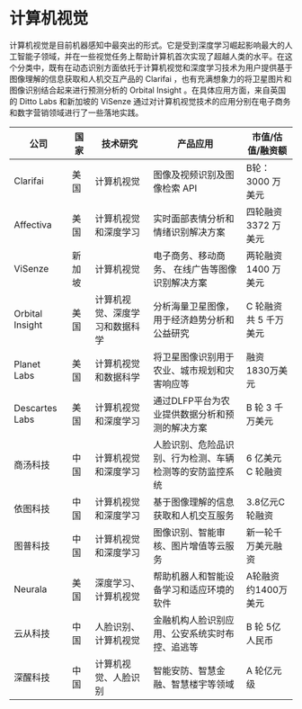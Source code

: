 # 计算机视觉

计算机视觉是目前机器感知中最突出的形式。它是受到深度学习崛起影响最大的人工智能子领域，并在一些视觉任务上帮助计算机首次实现了超越人类的水平。在这个分类中，既有在动态识别方面依托于计算机视觉和深度学习技术为用户提供基于图像理解的信息获取和人机交互产品的 Clarifai ，也有充满想象力的将卫星图片和图像识别结合起来进行预测分析的 Orbital Insight 。在具体应用方面，来自英国的 Ditto Labs 和新加坡的 ViSenze 通过对计算机视觉技术的应用分别在电子商务和数字营销领域进行了一些落地实践。

公司|国家|技术研究|产品应用|市值/估值/融资额
---|---|---|---|---
Clarifai|美国|计算机视觉|图像及视频识别及图像检索 API|B轮：3000 万美元
Affectiva|美国|计算机视觉和深度学习|实时面部表情分析和情绪识别解决方案|四轮融资 3372 万美元
ViSenze|新加坡|计算机视觉|电子商务、移动商务、 在线广告等图像识别解决方案|两轮融资 1400 万美元
Orbital Insight|美国|计算机视觉、深度学习和数据科学|分析海量卫星图像，用于经济趋势分析和公益研究|C 轮融资共 5 千万美元
Planet Labs|美国|计算机视觉和数据科学|将卫星图像识别用于农业、城市规划和灾害响应等|融资 1830万美元
Descartes Labs|美国|计算机视觉和深度学习|通过DLFP平台为农业提供数据分析和预测的解决方案|B 轮 3 千万美元
商汤科技|中国|计算机视觉和深度学习|人脸识别、危险品识别、行为检测、车辆检测等的安防监控系统|6 亿美元 C 轮融资
依图科技|中国|计算机视觉和深度学习|基于图像理解的信息获取和人机交互服务|3.8亿元C轮融资
图普科技|中国|计算机视觉和深度学习|图像识别、智能审核、图片增值等云服务|新一轮千万美元融资
Neurala|美国|深度学习、计算机视觉|帮助机器人和智能设备学习和适应环境的软件|A轮融资约1400万美元
云从科技|中国|人脸识别、计算机视觉|金融机构人脸识别应用、公安系统实时布控、追逃等|B 轮 5亿人民币
深醒科技|中国|计算机视觉、人脸识别|智能安防、智慧金融、智慧楼宇等领域|A 轮亿元级
